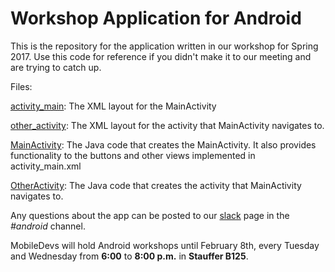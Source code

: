 # Workshop Application for Android
This is the repository for the application written in our workshop for Spring 2017. Use this code for reference if you didn't make it to our meeting and are trying to catch up.

Files:

[activity_main]: The XML layout for the MainActivity

[other_activity]: The XML layout for the activity that MainActivity navigates to.

[MainActivity]: The Java code that creates the MainActivity. It also provides functionality to the buttons and other views implemented in activity_main.xml

[OtherActivity]: The Java code that creates the activity that MainActivity navigates to. 

Any questions about the app can be posted to our [slack] page in the *#android* channel. 

MobileDevs will hold Android workshops until February 8th, every Tuesday and Wednesday from **6:00** to **8:00 p.m.** in **Stauffer B125**. 


[activity_main]: <https://github.com/MobileDevs-ASU/Android-Workshop-App/blob/master/app/src/main/res/layout/activity_main.xml>
[other_activity]: <https://github.com/MobileDevs-ASU/Android-Workshop-App/blob/master/app/src/main/res/layout/other_activity.xml>
[MainActivity]: <https://github.com/MobileDevs-ASU/Android-Workshop-App/blob/master/app/src/main/java/com/example/central/myapplication/MainActivity.java>
[OtherActivity]: <https://github.com/MobileDevs-ASU/Android-Workshop-App/blob/master/app/src/main/java/com/example/central/myapplication/OtherActivity.java>
[slack]: <https://mobiledevs-asu.slack.com/>
